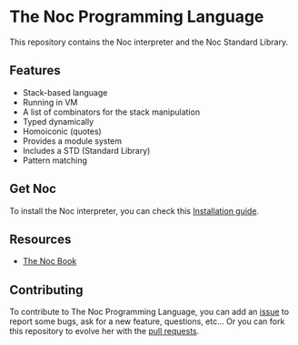 # The Noc Programming Language

This repository contains the Noc interpreter and the Noc Standard Library.

## Features
- Stack-based language
- Running in VM
- A list of combinators for the stack manipulation
- Typed dynamically
- Homoiconic (quotes)
- Provides a module system
- Includes a STD (Standard Library)
- Pattern matching

## Get Noc

To install the Noc interpreter, you can check this [Installation guide](https://github.com/mortim/noc/wiki/Installation).

## Resources
- [The Noc Book](https://github.com/mortim/noc/wiki)

## Contributing
To contribute to The Noc Programming Language, you can add an [issue](https://github.com/mortim/noc/issues/) to report some bugs, ask for a new feature, questions, etc... Or you can fork this repository to evolve her with the [pull requests](https://github.com/mortim/noc/pulls).